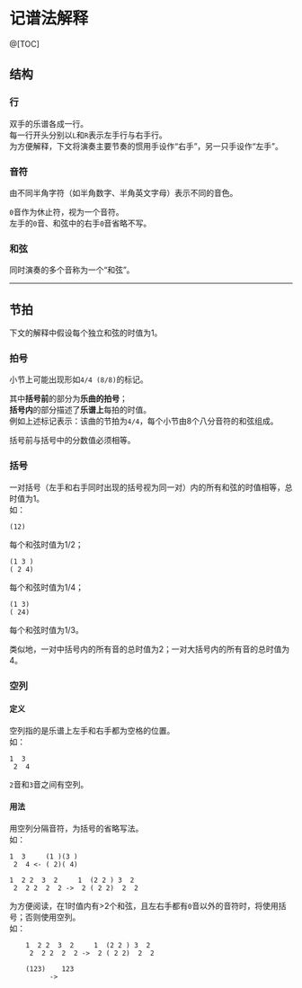 # 记谱法解释
@[TOC]

## 结构

### 行
双手的乐谱各成一行。  
每一行开头分别以`L`和`R`表示左手行与右手行。  
为方便解释，下文将演奏主要节奏的惯用手设作“右手”，另一只手设作“左手”。

### 音符
由不同半角字符（如半角数字、半角英文字母）表示不同的音色。

`0`音作为休止符，视为一个音符。  
左手的`0`音、和弦中的右手`0`音省略不写。

### 和弦
同时演奏的多个音称为一个“和弦”。

---

## 节拍
下文的解释中假设每个独立和弦的时值为1。

### 拍号

小节上可能出现形如`4/4 (8/8)`的标记。

其中**括号前**的部分为**乐曲的拍号**；  
**括号内**的部分描述了**乐谱上**每拍的时值。  
例如上述标记表示：该曲的节拍为`4/4`，每个小节由8个八分音符的和弦组成。

括号前与括号中的分数值必须相等。

### 括号
一对括号（左手和右手同时出现的括号视为同一对）内的所有和弦的时值相等，总时值为1。  
如：
```
(12)
```
每个和弦时值为1/2；
```
(1 3 )
( 2 4)
```
每个和弦时值为1/4；
```
(1 3)
( 24)
```
每个和弦时值为1/3。

类似地，一对中括号内的所有音的总时值为2；一对大括号内的所有音的总时值为4。

### 空列
#### 定义
空列指的是乐谱上左手和右手都为空格的位置。  
如：
```
1  3
 2  4
```
`2`音和`3`音之间有空列。

#### 用法
用空列分隔音符，为括号的省略写法。  
如：
```
1  3     (1 )(3 )
 2  4 <- ( 2)( 4)
```
```
1  2 2  3  2     1  (2 2 ) 3  2  
 2  2 2  2  2 ->  2 ( 2 2)  2  2
```

为方便阅读，在1时值内有>2个和弦，且左右手都有`0`音以外的音符时，将使用括号；否则使用空列。  
如：
```
    1  2 2  3  2     1  (2 2 ) 3  2  
     2  2 2  2  2 ->  2 ( 2 2)  2  2 
```
```
    (123)    123
          ->    
```